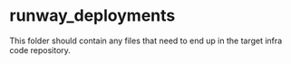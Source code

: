 # runway_deployments

This folder should contain any files that need to end up in the target infra code repository.
